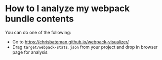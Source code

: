 # How to I analyze my webpack bundle contents

You can do one of the following:
- Go to https://chrisbateman.github.io/webpack-visualizer/
- Drag `target/webpack-stats.json` from your project and drop in browser page for analysis

